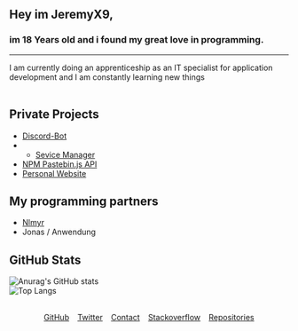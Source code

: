 ## Hey im JeremyX9,
### im 18 Years old and i found my great love in programming.
---
I am currently doing an apprenticeship as an IT specialist for application development and I am constantly learning new things
<br>
<br>
## Private Projects
- <a href="https://discord.gg/gQH3M747VX">Discord-Bot</a>
- - <a href="#">Sevice Manager</a>
- <a href="#">NPM Pastebin.js API</a>
- <a href="#">Personal Website</a>

## My programming partners
- <a href="https://github.com/Nollknolle">Nlmyr</a>
- Jonas / Anwendung

## GitHub Stats
![Anurag's GitHub stats](https://github-readme-stats.vercel.app/api?username=JeremyX9&show_icons=true&theme=radical)
<br>
![Top Langs](https://github-readme-stats.vercel.app/api/top-langs/?username=anuraghazra&layout=compact&theme=radical)
<br>
<br>

<div style="display: flex; gap: 15px; justify-content: center;">
    <div><a href="https://github.com/JeremyX9">GitHub</a></div>
    <div><a href="https://twitter.com/JeremyX999">Twitter</a></div>
    <div><a href="mailto:jeremy.bluhm@protonmail.com">Contact</a></div>
    <div><a href="https://stackoverflow.com/users/16814669/jeremyx9">Stackoverflow</a></div>
    <div><a href="https://github.com/JeremyX9?tab=repositories">Repositories</a></div>
</div>

